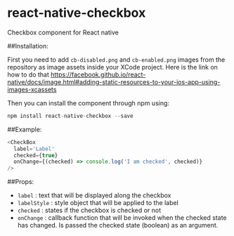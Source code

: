 # react-native-checkbox
Checkbox component for React native

##Installation: 

First you need to add `cb-disabled.png` and `cb-enabled.png` images from the repository as image assets inside your XCode project. Here is the link on how to do that https://facebook.github.io/react-native/docs/image.html#adding-static-resources-to-your-ios-app-using-images-xcassets

Then you can install the component through npm using: 

```js
npm install react-native-checkbox --save
```


##Example: 
```js
<CheckBox
  label='Label'
  checked={true}
  onChange={(checked) => console.log('I am checked', checked)}
/>
```

##Props:


- `label` : text that will be displayed along the checkbox
- `labelStyle` : style object that will be applied to the label
- `checked` : states if the checkbox is checked or not
- `onChange` : callback function that will be invoked when the checked state has
changed. Is passed the checked state (boolean) as an argument.
